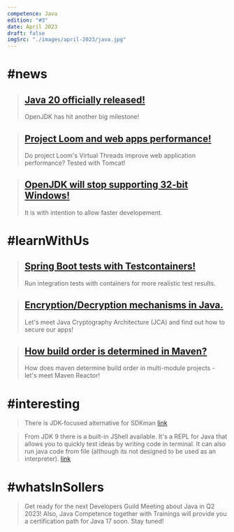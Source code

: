 ```yaml
---
competence: Java
edition: "#3"
date: April 2023
draft: false
imgSrc: "./images/april-2023/java.jpg"
---
```


# #news

> ## <a href="https://inside.java/2023/03/21/the-arrival-of-java-20/" target="_blank">Java 20 officially released!</a>
>
> OpenJDK has hit another big milestone!

> ## <a href="https://spring.io/blog/2023/02/27/web-applications-and-project-loom" target="_blank">Project Loom and web apps performance!</a>
>
> Do project Loom's Virtual Threads improve web application performance? Tested with Tomcat!

> ## <a href="https://openjdk.org/jeps/449" target="_blank">OpenJDK will stop supporting 32-bit Windows!</a>
>
> It is with intention to allow faster developement.

# #learnWithUs

> ## <a href="https://blog.scottlogic.com/2023/02/27/testing-spring-boot-with-testcontainers.html" target="_blank">Spring Boot tests with Testcontainers!</a>
>
> Run integration tests with containers for more realistic test results.

> ## <a href="https://dev.java/learn/security/intro/" target="_blank">Encryption/Decryption mechanisms in Java.</a>
>
> Let's meet Java Cryptography Architecture (JCA) and find out how to secure our apps!

> ## <a href="https://www.baeldung.com/java-maven-reactor" target="_blank">How build order is determined in Maven?</a>
>
> How does maven determine build order in multi-module projects - let's meet Maven Reactor!

# #interesting

> There is JDK-focused alternative for SDKman <a href="https://www.jenv.be/" target="_blank">link</a>

> From JDK 9 there is a built-in JShell available. It's a REPL for Java that allows you to quickly test ideas by writing code in terminal. It can also run java code from file (although its not designed to be used as an interpreter). <a href="https://dev.java/learn/jshell-tool/" target="_blank">link</a>

# #whatsInSollers

> Get ready for the next Developers Guild Meeting about Java in Q2 2023!
> Also, Java Competence together with Trainings will provide you a certification path for Java 17 soon.
> Stay tuned!
